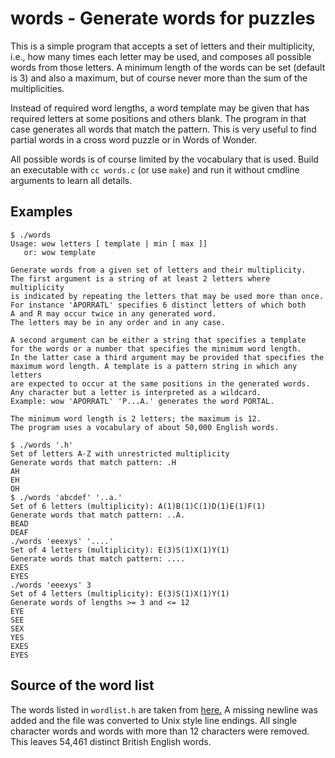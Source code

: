# words - Generate words for puzzles

This is a simple program that accepts a set of letters and their multiplicity, i.e., how many times each letter may be used,
and composes all possible words from those letters. A minimum length of the words can be set (default is 3) and also a maximum,
but of course never more than the sum of the multiplicities.

Instead of required word lengths, a word template may be given that has required letters at some positions and others blank.
The program in that case generates all words that match the pattern.
This is very useful to find partial words in a cross word puzzle or in
Words of Wonder.

All possible words is of course limited by the vocabulary that is used.
Build an executable with `cc words.c` (or use `make`) and run it without cmdline arguments to learn all details.

## Examples

```console
$ ./words
Usage: wow letters [ template | min [ max ]]
   or: wow template

Generate words from a given set of letters and their multiplicity.
The first argument is a string of at least 2 letters where multiplicity
is indicated by repeating the letters that may be used more than once.
For instance 'APORRATL' specifies 6 distinct letters of which both
A and R may occur twice in any generated word.
The letters may be in any order and in any case.

A second argument can be either a string that specifies a template
for the words or a number that specifies the minimum word length.
In the latter case a third argument may be provided that specifies the
maximum word length. A template is a pattern string in which any letters
are expected to occur at the same positions in the generated words.
Any character but a letter is interpreted as a wildcard.
Example: wow 'APORRATL' 'P...A.' generates the word PORTAL.

The minimum word length is 2 letters; the maximum is 12.
The program uses a vocabulary of about 50,000 English words.

$ ./words '.h'
Set of letters A-Z with unrestricted multiplicity
Generate words that match pattern: .H
AH
EH
OH
$ ./words 'abcdef' '..a.'
Set of 6 letters (multiplicity): A(1)B(1)C(1)D(1)E(1)F(1)
Generate words that match pattern: ..A.
BEAD
DEAF
./words 'eeexys' '....'
Set of 4 letters (multiplicity): E(3)S(1)X(1)Y(1)
Generate words that match pattern: ....
EXES
EYES
./words 'eeexys' 3
Set of 4 letters (multiplicity): E(3)S(1)X(1)Y(1)
Generate words of lengths >= 3 and <= 12
EYE
SEE
SEX
YES
EXES
EYES
```

## Source of the word list

The words listed in `wordlist.h` are taken from
[here.](http://www.mieliestronk.com/corncob_caps.txt)
A missing newline was added and the file was converted to Unix style line
endings. All single character words and words with more than 12
characters were removed. This leaves 54,461 distinct British English words.
